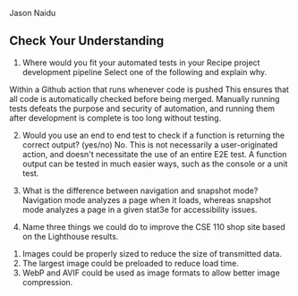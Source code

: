 Jason Naidu

## Check Your Understanding
1) Where would you fit your automated tests in your Recipe project development pipeline Select one of the following and explain why.

Within a Github action that runs whenever code is pushed 
This ensures that all code is automatically checked before being merged. Manually running tests defeats the purpose and security of automation, and running them after development is complete is too long without testing.

2) Would you use an end to end test to check if a function is returning the correct output? (yes/no)
No. This is not necessarily a user-originated action, and doesn't necessitate the use of an entire E2E test. A function output can be tested in much easier ways, such as the console or a unit test.

3) What is the difference between navigation and snapshot mode?
Navigation mode analyzes a page when it loads, whereas snapshot mode analyzes a page in a given stat3e for accessibility issues.

4) Name three things we could do to improve the CSE 110 shop site based on the Lighthouse results.
1. Images could be properly sized to reduce the size of transmitted data.
2. The largest image could be preloaded to reduce load time.
3. WebP and AVIF could be used as image formats to allow better image compression.